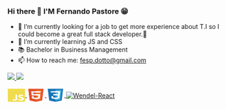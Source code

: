### Hi there 👋 I'M Fernando Pastore 😁

- 🔭 I’m currently looking for a job to get more experience about T.I so I could become a great full stack developer.🙌
- 🌱 I’m currently learning JS and CSS
- 📚 Bachelor in Business Management
- 📫 How to reach me: fesp.dotto@gmail.com


<div>
  <a href="https://github.com/fernandoPastore">
  <img height="180em" src="https://github-readme-stats.vercel.app/api?username=fernandoPastore&show_icons=true&theme=dracula&include_all_commits=true&count_private=true"/>
  <img height="180em" src="https://github-readme-stats.vercel.app/api/top-langs/?username=fernandoPastore&layout=compact&langs_count=10&theme=dracula"/>
</div>
  <div style="display: inline_block">
  <br>
  <img align="center" alt="Fernando-Js" height="30" width="40" src="https://raw.githubusercontent.com/devicons/devicon/master/icons/javascript/javascript-plain.svg">
  <img align="center" alt="Fernando-HTML" height="30" width="40" src="https://raw.githubusercontent.com/devicons/devicon/master/icons/html5/html5-original.svg">
  <img align="center" alt="Fernando-CSS" height="30" width="40" src="https://raw.githubusercontent.com/devicons/devicon/master/icons/css3/css3-original.svg">
  <img align="center" alt="Wendel-React" height="30" width="40" src="https://cdn.jsdelivr.net/gh/devicons/devicon/icons/react/react-original.svg" />
  <!--<img align="center" alt="Wendel-Csharp" height="30" width="40" src="https://raw.githubusercontent.com/devicons/devicon/master/icons/csharp/csharp-original.svg">-->
</div>

